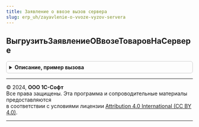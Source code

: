 ```yaml
---
title: Заявление о ввозе вызов сервера
slug: erp_uh/zayavlenie-o-vvoze-vyzov-servera
---
```



## ВыгрузитьЗаявлениеОВвозеТоваровНаСервере
<details style="margin: 1em 0; padding: 0.5em; border: 1px solid #ccc; border-radius: 6px;">

<summary style="font-weight: bold; cursor: pointer;">Описание, пример вызова</summary>

```bsl

// ++ Локализация
// ++ НЕ УТ

// Выгружает документ и возвращает свойства файла выгрузки.
//
// Параметры:
// УникальныйИдентификаторЗаявления - Уникальный идентификатор формы выгружаемого заявления.
//	ЗаявлениеОВвозе		- ДокументСсылка.ЗаявлениеОВвозеТоваров - ссылка на выгружаемый документ.
//	ТолькоПроверка - Булево - признак выгрузки (= Ложь) / проверки возможности выгрузки (= Истина)
//
// Возвращаемое значение:
// - Неопределено - если не удалось сформировать файл выгрузки
// - Массив Из Структура - структуры с данными файлов выгрузки, содержит:
//		* АдресФайлаВыгрузки - Строка - адрес двоичных данных файла выгрузки во временном хранилище (кроме режима только проверки документа).
//		* ИмяФайлаВыгрузки - Строка - короткое имя файла выгрузки (с расширением).
//
Функция ВыгрузитьЗаявлениеОВвозеТоваровНаСервере(УникальныйИдентификаторЗаявления, ЗаявлениеОВвозе, ТолькоПроверка = Ложь) Экспорт
```

Пример вызова
```bsl
Результат = ЗаявлениеОВвозеВызовСервера.ВыгрузитьЗаявлениеОВвозеТоваровНаСервере(УникальныйИдентификаторЗаявления, ЗаявлениеОВвозе, ТолькоПроверка);
```
</details>

---

© 2024, **ООО 1С-Софт**  
Все права защищены. Эта программа и сопроводительные материалы предоставляются  
в соответствии с условиями лицензии [Attribution 4.0 International (CC BY 4.0)](https://creativecommons.org/licenses/by/4.0/legalcode).

---
